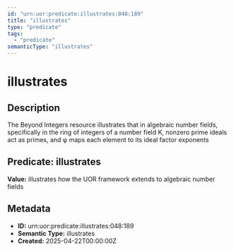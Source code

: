 ```yaml
---
id: "urn:uor:predicate:illustrates:048:189"
title: "illustrates"
type: "predicate"
tags:
  - "predicate"
semanticType: "illustrates"
---
```


# illustrates

## Description

The Beyond Integers resource illustrates that in algebraic number fields, specifically in the ring of integers of a number field K, nonzero prime ideals act as primes, and φ maps each element to its ideal factor exponents

## Predicate: illustrates

**Value:** illustrates how the UOR framework extends to algebraic number fields

## Metadata

- **ID:** urn:uor:predicate:illustrates:048:189
- **Semantic Type:** illustrates
- **Created:** 2025-04-22T00:00:00Z

